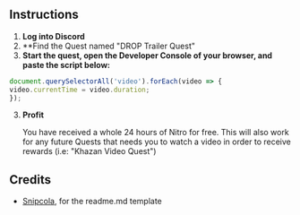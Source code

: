 ## Instructions

1. **Log into Discord**
2. **Find the Quest named "DROP Trailer Quest" 
3. **Start the quest, open the Developer Console of your browser, and paste the script below:**
  ```js
document.querySelectorAll('video').forEach(video => {
  video.currentTime = video.duration;
});
```

3. **Profit**

    You have received a whole 24 hours of Nitro for free. This will also work for any future Quests that needs you to watch a video in order to receive rewards (i.e: "Khazan Video Quest")


## Credits

- [Snipcola](https://github.com/snipcola), for the readme.md template

